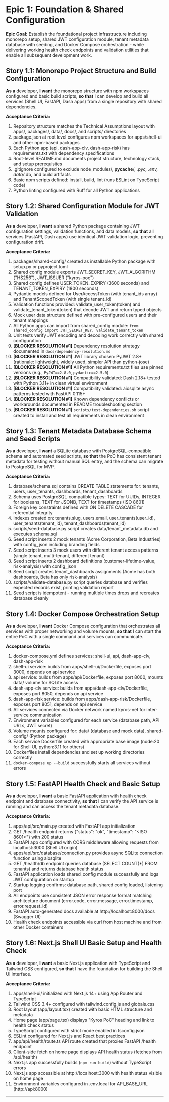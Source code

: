# Epic 1: Foundation & Shared Configuration

**Epic Goal:** Establish the foundational project infrastructure including monorepo setup, shared JWT configuration module, tenant metadata database with seeding, and Docker Compose orchestration - while delivering working health check endpoints and validation utilities that enable all subsequent development work.

## Story 1.1: Monorepo Project Structure and Build Configuration

**As a** developer,
**I want** the monorepo structure with npm workspaces configured and basic build scripts,
**so that** I can develop and build all services (Shell UI, FastAPI, Dash apps) from a single repository with shared dependencies.

**Acceptance Criteria:**

1. Repository structure matches the Technical Assumptions layout with apps/, packages/, data/, docs/, and scripts/ directories
2. package.json at root level configures npm workspaces for apps/shell-ui and other npm-based packages
3. Each Python app (api, dash-app-clv, dash-app-risk) has requirements.txt with dependency specifications
4. Root-level README.md documents project structure, technology stack, and setup prerequisites
5. .gitignore configured to exclude node_modules/, __pycache__/, *.pyc, .env, data/*.db, and build artifacts
6. Basic npm scripts defined: install, build, lint (runs ESLint on TypeScript code)
7. Python linting configured with Ruff for all Python applications

## Story 1.2: Shared Configuration Module for JWT Validation

**As a** developer,
**I want** a shared Python package containing JWT configuration settings, validation functions, and data models,
**so that** all services (FastAPI, Dash apps) use identical JWT validation logic, preventing configuration drift.

**Acceptance Criteria:**

1. packages/shared-config/ created as installable Python package with setup.py or pyproject.toml
2. Shared config module exports JWT_SECRET_KEY, JWT_ALGORITHM ("HS256"), JWT_ISSUER ("kyros-poc")
3. Shared config defines USER_TOKEN_EXPIRY (3600 seconds) and TENANT_TOKEN_EXPIRY (1800 seconds)
4. Pydantic models defined for UserAccessToken (with tenant_ids array) and TenantScopedToken (with single tenant_id)
5. Validation functions provided: validate_user_token(token) and validate_tenant_token(token) that decode JWT and return typed objects
6. Mock user data structure defined with pre-configured users and their tenant mappings
7. All Python apps can import from shared_config module: `from shared_config import JWT_SECRET_KEY, validate_tenant_token`
8. Unit tests verify JWT encoding and decoding work correctly with shared configuration
9. **[BLOCKER RESOLUTION #1]** Dependency resolution strategy documented in `docs/dependency-resolution.md`
10. **[BLOCKER RESOLUTION #1]** JWT library chosen: PyJWT 2.8+ (rationale: lightweight, widely used, simpler API than python-jose)
11. **[BLOCKER RESOLUTION #1]** All Python requirements.txt files use pinned versions (e.g., `PyJWT==2.8.0`, `pydantic==2.5.0`)
12. **[BLOCKER RESOLUTION #1]** Compatibility validated: Dash 2.18+ tested with Python 3.11+ in clean virtual environment
13. **[BLOCKER RESOLUTION #1]** Compatibility validated: aiosqlite async patterns tested with FastAPI 0.115+
14. **[BLOCKER RESOLUTION #1]** Known dependency conflicts or workarounds documented in README troubleshooting section
15. **[BLOCKER RESOLUTION #1]** `scripts/test-dependencies.sh` script created to install and test all requirements in clean environment

## Story 1.3: Tenant Metadata Database Schema and Seed Scripts

**As a** developer,
**I want** a SQLite database with PostgreSQL-compatible schema and automated seed scripts,
**so that** the PoC has consistent tenant metadata for testing without manual SQL entry, and the schema can migrate to PostgreSQL for MVP.

**Acceptance Criteria:**

1. database/schema.sql contains CREATE TABLE statements for: tenants, users, user_tenants, dashboards, tenant_dashboards
2. Schema uses PostgreSQL-compatible types: TEXT for UUIDs, INTEGER for booleans, TEXT for JSONB, TEXT for timestamps (ISO 8601)
3. Foreign key constraints defined with ON DELETE CASCADE for referential integrity
4. Indexes created on: tenants.slug, users.email, user_tenants(user_id), user_tenants(tenant_id), tenant_dashboards(tenant_id)
5. scripts/seed-database.py script creates data/tenant_metadata.db and executes schema.sql
6. Seed script inserts 2 mock tenants (Acme Corporation, Beta Industries) with config_json including branding fields
7. Seed script inserts 3 mock users with different tenant access patterns (single tenant, multi-tenant, different tenant)
8. Seed script inserts 2 dashboard definitions (customer-lifetime-value, risk-analysis) with config_json
9. Seed script creates tenant_dashboards assignments (Acme has both dashboards, Beta has only risk-analysis)
10. scripts/validate-database.py script queries database and verifies expected records exist, printing validation report
11. Seed script is idempotent - running multiple times drops and recreates database cleanly

## Story 1.4: Docker Compose Orchestration Setup

**As a** developer,
**I want** Docker Compose configuration that orchestrates all services with proper networking and volume mounts,
**so that** I can start the entire PoC with a single command and services can communicate.

**Acceptance Criteria:**

1. docker-compose.yml defines services: shell-ui, api, dash-app-clv, dash-app-risk
2. shell-ui service: builds from apps/shell-ui/Dockerfile, exposes port 3000, depends on api service
3. api service: builds from apps/api/Dockerfile, exposes port 8000, mounts data/ volume for SQLite access
4. dash-app-clv service: builds from apps/dash-app-clv/Dockerfile, exposes port 8050, depends on api service
5. dash-app-risk service: builds from apps/dash-app-risk/Dockerfile, exposes port 8051, depends on api service
6. All services connected via Docker network named kyros-net for inter-service communication
7. Environment variables configured for each service (database path, API URLs, JWT secret)
8. Volume mounts configured for: data/ (database and mock data), shared-config/ (Python package)
9. Each service Dockerfile created with appropriate base image (node:20 for Shell UI, python:3.11 for others)
10. Dockerfiles install dependencies and set up working directories correctly
11. `docker-compose up --build` successfully starts all services without errors

## Story 1.5: FastAPI Health Check and Basic Setup

**As a** developer,
**I want** a basic FastAPI application with health check endpoint and database connectivity,
**so that** I can verify the API service is running and can access the tenant metadata database.

**Acceptance Criteria:**

1. apps/api/src/main.py created with FastAPI app initialization
2. GET /health endpoint returns {"status": "ok", "timestamp": "<ISO 8601>"} with 200 status
3. FastAPI app configured with CORS middleware allowing requests from localhost:3000 (Shell UI origin)
4. apps/api/src/database/connection.py provides async SQLite connection function using aiosqlite
5. GET /health/db endpoint queries database (SELECT COUNT(*) FROM tenants) and returns database health status
6. FastAPI application loads shared_config module successfully and logs JWT configuration on startup
7. Startup logging confirms: database path, shared config loaded, listening port
8. All endpoints use consistent JSON error response format matching architecture document (error.code, error.message, error.timestamp, error.request_id)
9. FastAPI auto-generated docs available at http://localhost:8000/docs (Swagger UI)
10. Health check endpoints accessible via curl from host machine and from other Docker containers

## Story 1.6: Next.js Shell UI Basic Setup and Health Check

**As a** developer,
**I want** a basic Next.js application with TypeScript and Tailwind CSS configured,
**so that** I have the foundation for building the Shell UI interface.

**Acceptance Criteria:**

1. apps/shell-ui/ initialized with Next.js 14+ using App Router and TypeScript
2. Tailwind CSS 3.4+ configured with tailwind.config.js and globals.css
3. Root layout (app/layout.tsx) created with basic HTML structure and metadata
4. Home page (app/page.tsx) displays "Kyros PoC" heading and link to health check status
5. TypeScript configured with strict mode enabled in tsconfig.json
6. ESLint configured for Next.js and React best practices
7. app/api/health/route.ts API route created that proxies FastAPI /health endpoint
8. Client-side fetch on home page displays API health status (fetches from /api/health)
9. Next.js app successfully builds (`npm run build`) without TypeScript errors
10. Next.js app accessible at http://localhost:3000 with health status visible on home page
11. Environment variables configured in .env.local for API_BASE_URL (http://api:8000)

---
